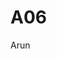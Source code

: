 # A06
<!DOCTYPE html>
<html lang="en">
<head>
  Arun
    <meta charset="UTF-8">
    <title>IS117</title>
</head>
<body>

</body>
</html>
